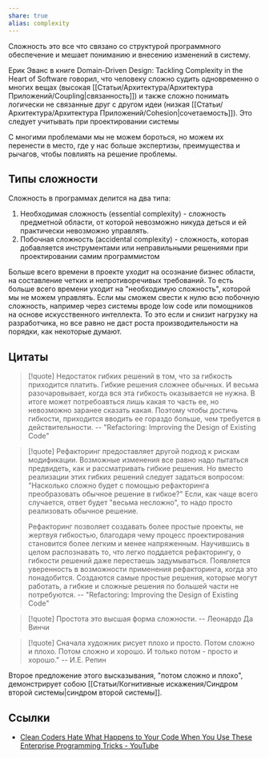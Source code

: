```yaml
---
share: true
alias: complexity
---
```


Сложность это все что связано со структурой программного обеспечение и мешает пониманию и внесению изменений в систему.

Ерик Эванс в книге Domain-Driven Design: Tackling Complexity in the Heart of Software говорил, что человеку сложно судить одновременно о многих вещах (высокая [[Статьи/Архитектура/Архитектура Приложений/Coupling|связанность]]) и также сложно понимать логически не связанные друг с другом идеи (низкая [[Статьи/Архитектура/Архитектура Приложений/Cohesion|сочетаемость]]). Это следует учитывать при проектировании системы

С многими проблемами мы не можем бороться, но можем их перенести в место, где у нас больше экспертизы, преимущества и рычагов, чтобы повлиять на  решение проблемы.

## Типы сложности
Сложность в программах делится на два типа:
1. Необходимая сложность (essential complexity) - сложность предметной области, от которой невозможно никуда деться и ей практически невозможно управлять.
2. Побочная сложность (accidental complexity) - сложность, которая добавляется инструментами или неправильными решениями при проектировании самим программистом

Больше всего времени в проекте уходит на осознание бизнес области, на составление четких и непротиворечивых требований. То есть больше всего времени уходит на "необходимую сложность", которой мы не можем управлять. Если мы сможем свести к нулю всю побочную сложность, например через системы вроде low code или помощников на основе искусственного интеллекта. То это если и снизит нагрузку на разработчика, но все равно не даст роста производительности на порядки, как некоторые думают.

## Цитаты
>[!quote]
>Недостаток гибких решений в том, что за гибкость приходится платить. Гибкие решения сложнее обычных. И весьма разочаровывает, когда вся эта гибкость оказывается не нужна. В итоге может потребоавться лишь какая то часть ее, но невозможно заранее сказать какая. Поэтому чтобы достичь гибкости, приходится вводить ее гораздо больше, чем требуется в действительности.
>\-- "Refactoring: Improving the Design of Existing Code"

>[!quote]
>Рефакторинг предоставляет другой подход к рискам модификации. Возможные изменения все равно надо пытаться предвидеть, как и рассматривать гибкие решения. Но вместо реализации этих гибких решений следует задаться вопросом: "Насколько сложно будет с помощью рефакторинга преобразовать обычное решение в гибкое?" Если, как чаще всего случается, ответ будет "весьма несложно", то надо просто реализовать обычное решение.
>
>Рефакторинг позволяет создавать более простые проекты, не жертвуя гибкостью, благодаря чему процесс проектирования становится более легким и менее напряженным. Научившись в целом распознавать то, что легко поддается рефакторингу, о гибкости решений даже перестаешь задумываться. Появляется уверенность в возможности применения рефакторинга, когда это понадобится. Создаются самые простые решения, которые могут работать, а гибкие и сложные решения по большей части не потребуются. 
>\-- "Refactoring: Improving the Design of Existing Code"

>[!quote]
>Простота это высшая форма сложности. 
>\-- Леонардо Да Винчи

>[!quote]
>Сначала художник рисует плохо и просто. Потом сложно и плохо. Потом сложно и хорошо. И только потом - просто и хорошо." 
>\-- И.Е. Репин

Второе предложение этого высказывания, "потом сложно и плохо", демонстрирует собою [[Статьи/Когнитивные искажения/Синдром второй системы|синдром второй системы]].

## Ссылки
- [Clean Coders Hate What Happens to Your Code When You Use These Enterprise Programming Tricks - YouTube](https://www.youtube.com/watch?v=FyCYva9DhsI)
